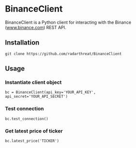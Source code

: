 # BinanceClient

BinanceClient is a Python client for interacting with the Binance (www.binance.com) REST API.

## Installation
```
git clone https://github.com/radarthreat/BinanceClient
```

## Usage
### Instantiate client object
```
bc = BinanceClient(api_key='YOUR_API_KEY', api_secret='YOUR_API_SECRET')
```

### Test connection
```
bc.test_connection()
```

### Get latest price of ticker
```
bc.latest_price('TICKER')
```
